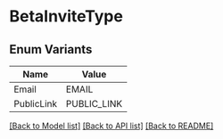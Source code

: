 # BetaInviteType

## Enum Variants

| Name | Value |
|---- | -----|
| Email | EMAIL |
| PublicLink | PUBLIC_LINK |


[[Back to Model list]](../README.md#documentation-for-models) [[Back to API list]](../README.md#documentation-for-api-endpoints) [[Back to README]](../README.md)


